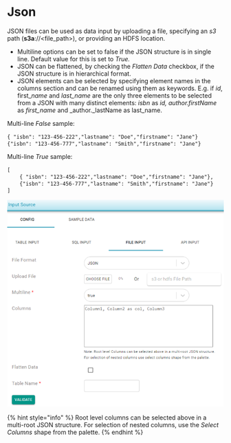 # Json

JSON files can be used as data input by uploading a file, specifying an _s3_ path \(**s3a**://&lt;file\_path&gt;\), or providing an HDFS location. 

* Multiline options can be set to false if the JSON structure is in single line. Default value for this is set to _True._
* JSON can be flattened, by checking the _Flatten Data_ checkbox, if the JSON structure is in hierarchical format. 
* JSON elements can be selected by specifying element names in the columns section and can be renamed using them as keywords. E.g. if _id_, first\__name_ and _last\_name_ are the only three elements to be selected from a JSON with many distinct elements: _isbn_ as _id, author.firstName_ as _first\_name_ and  _author._lastName as last\_name.

Multi-line _False_ sample:

```text
{ "isbn": "123-456-222","lastname": "Doe","firstname": "Jane"}
{"isbn": "123-456-777","lastname": "Smith","firstname": "Jane"}
```

Multi-line _True_ sample:

```text
[
	{ "isbn": "123-456-222","lastname": "Doe","firstname": "Jane"},
	{"isbn": "123-456-777","lastname": "Smith","firstname": "Jane"}
]
```

![](../../../../../.gitbook/assets/json-file_input.png)



{% hint style="info" %}
Root level columns can be selected above in a multi-root JSON structure. For selection of nested columns, use the _Select Columns_ shape from the palette.
{% endhint %}

